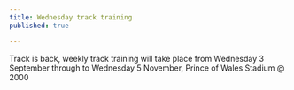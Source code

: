 ```yaml
---
title: Wednesday track training
published: true

---
```


Track is back, weekly track training will take place from Wednesday 3 September through to Wednesday 5 November, Prince of Wales Stadium @ 2000
